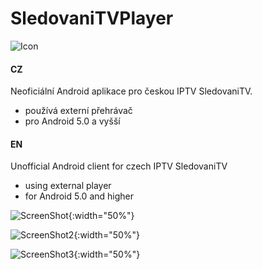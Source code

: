 # SledovaniTVPlayer

![Icon](https://raw.github.com/petrj/SledovaniTVPlayer/master/Screens/Icon.png)


#### CZ
Neoficiální Android aplikace pro českou IPTV SledovaniTV.
- používá externí přehrávač
- pro Android 5.0 a vyšší

#### EN
Unofficial Android client for czech IPTV SledovaniTV
- using external player
- for Android 5.0 and higher

![ScreenShot](https://raw.github.com/petrj/SledovaniTVPlayer/master/Screens/Screenshot.png){:width="50%"}

![ScreenShot2](https://raw.github.com/petrj/SledovaniTVPlayer/master/Screens/Screenshot2.png){:width="50%"}

![ScreenShot3](https://raw.github.com/petrj/SledovaniTVPlayer/master/Screens/Screenshot3.png){:width="50%"}